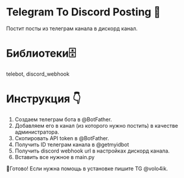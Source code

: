 # Telegram To Discord Posting 📨
Постит посты из телеграм канала в дискорд канал.

# Библиотеки🗄️
telebot, discord_webhook

# Инструкция 👇
1. Создаем телеграм бота в @BotFather.
2. Добавляем его в канал (из которого нужно постить) в качестве администратора.
3. Скопировать API token в @BotFather.
4. Получить ID телеграм канала в @getmyidbot
5. Получить discord webhook url в настройках дискорд канала.
6. Вставить все нужное в main.py

💎Готово! Если нужна помощь в установке пишите TG @volo4ik.

